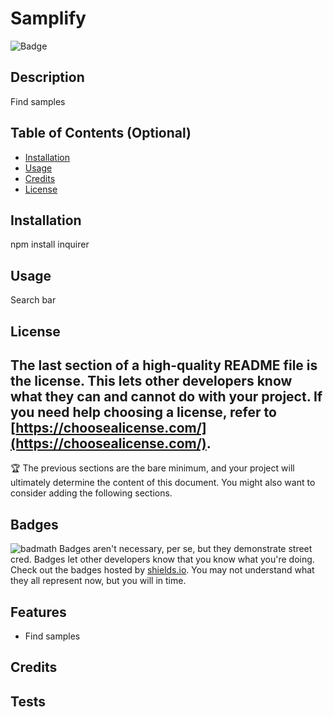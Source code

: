
# Samplify
![Badge](https://img.shields.io/npm/v/Inquirer)
## Description
Find samples
## Table of Contents (Optional)
- [Installation](#installation)
- [Usage](#usage)
- [Credits](#credits)
- [License](#license)
## Installation
npm install inquirer
## Usage
Search bar
## License
The last section of a high-quality README file is the license. This lets other developers know what they can and cannot do with your project. If you need help choosing a license, refer to [https://choosealicense.com/](https://choosealicense.com/).
---
🏆 The previous sections are the bare minimum, and your project will ultimately determine the content of this document. You might also want to consider adding the following sections.
## Badges
![badmath](https://img.shields.io/github/languages/top/nielsenjared/badmath)
Badges aren't necessary, per se, but they demonstrate street cred. Badges let other developers know that you know what you're doing. Check out the badges hosted by [shields.io](https://shields.io/). You may not understand what they all represent now, but you will in time.
## Features
- Find samples
## Credits
## Tests
